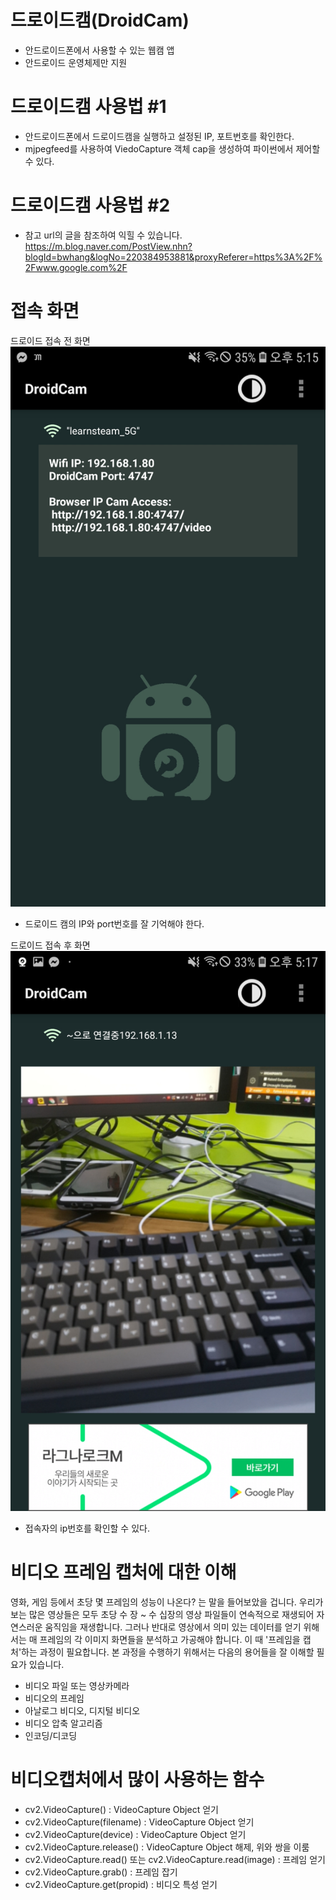 # 드로이드캠(DroidCam)
- 안드로이드폰에서 사용할 수 있는 웹캠 앱
- 안드로이드 운영체제만 지원

# 드로이드캠 사용법 #1
- 안드로이드폰에서 드로이드캠을 실행하고 설정된 IP, 포트번호를 확인한다.
- mjpegfeed를 사용하여 ViedoCapture 객체 cap을 생성하여 파이썬에서 제어할 수 있다.

# 드로이드캠 사용법 #2
- 참고 url의 글을 참조하여 익힐 수 있습니다.
  https://m.blog.naver.com/PostView.nhn?blogId=bwhang&logNo=220384953881&proxyReferer=https%3A%2F%2Fwww.google.com%2F

# 접속 화면
드로이드 접속 전 화면
![image](./droid1.jpg)
- 드로이드 캠의 IP와 port번호를 잘 기억해야 한다.

드로이드 접속 후 화면 
![image](./droid2.jpg)
- 접속자의 ip번호를 확인할 수 있다.


# 비디오 프레임 캡처에 대한 이해
영화, 게임 등에서 초당 몇 프레임의 성능이 나온다? 는 말을 들어보았을 겁니다. 
우리가 보는 많은 영상들은 모두 초당 수 장 ~ 수 십장의 영상 파일들이 연속적으로 재생되어 자연스러운 움직임을 재생합니다. 그러나 반대로 영상에서 의미 있는 데이터를 얻기 위해서는 매 프레임의 각 이미지 화면들을 분석하고 가공해야 합니다. 이 때 '프레임을 캡처'하는 과정이 필요합니다.
본 과정을 수행하기 위해서는 다음의 용어들을 잘 이해할 필요가 있습니다.
- 비디오 파일 또는 영상카메라
- 비디오의 프레임
- 아날로그 비디오, 디지털 비디오
- 비디오 압축 알고리즘
- 인코딩/디코딩

# 비디오캡처에서 많이 사용하는 함수
- cv2.VideoCapture() : VideoCapture Object 얻기
- cv2.VideoCapture(filename) : VideoCapture Object 얻기
- cv2.VideoCapture(device) : VideoCapture Object 얻기
- cv2.VideoCapture.release() : VideoCapture Object 해제, 위와 쌍을 이룸
- cv2.VideoCapture.read() 또는 cv2.VideoCapture.read(image) : 프레임 얻기
- cv2.VideoCapture.grab() : 프레임 잡기
- cv2.VideoCapture.get(propid) : 비디오 특성 얻기

